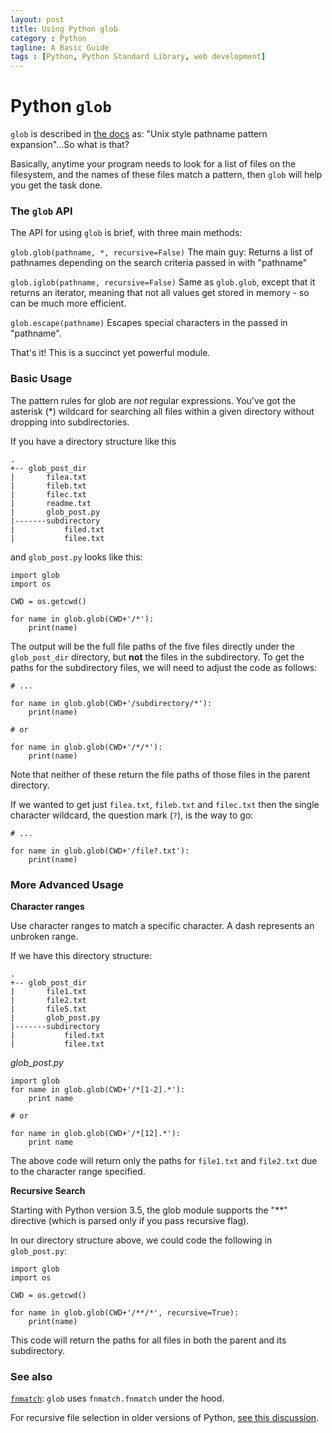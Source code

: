 ```yaml
---
layout: post
title: Using Python glob
category : Python
tagline: A Basic Guide
tags : [Python, Python Standard Library, web development]
---
```


# Python `glob`

`glob` is described in [the docs](https://docs.python.org/3/library/glob.html) as:
 "Unix style pathname pattern expansion"...So what is that?

Basically, anytime your program needs to look for a list of files on the filesystem, and the
names of these files match a pattern, then `glob` will help you get the task done.

### The `glob` API

The API for using `glob` is brief, with three main methods:

`glob.glob(pathname, *, recursive=False)`
The main guy: Returns a list of pathnames depending on the search criteria passed in with "pathname"

`glob.iglob(pathname, recursive=False)`
Same as `glob.glob`, except that it returns an iterator, meaning that not all values get stored in memory - so
can be much more efficient.

`glob.escape(pathname)`
Escapes special characters in the passed in "pathname".

That's it! This is a succinct yet powerful module.


### Basic Usage

The pattern rules for glob are *not* regular expressions. You've got the asterisk (*) wildcard for searching all files within
a given directory without dropping into subdirectories.

If you have a directory structure like this

```
.
+-- glob_post_dir
|       filea.txt
|       fileb.txt
|       filec.txt
|       readme.txt
|       glob_post.py
|-------subdirectory
|           filed.txt
|           filee.txt
```

and `glob_post.py` looks like this:

```
import glob
import os

CWD = os.getcwd()

for name in glob.glob(CWD+'/*'):
    print(name)
```
The output will be the full file paths of the five files directly under the `glob_post_dir` directory, but **not** the files 
in the subdirectory. To get the paths for the subdirectory files, we will need to adjust the code as follows:

```
# ...

for name in glob.glob(CWD+'/subdirectory/*'):
    print(name)

# or

for name in glob.glob(CWD+'/*/*'):
    print(name)
```

Note that neither of these return the file paths of those files in the parent directory.

If we wanted to get just `filea.txt`, `fileb.txt` and `filec.txt` then the single character wildcard, the question mark (`?`),
is the way to go:


```
# ...

for name in glob.glob(CWD+'/file?.txt'):
    print(name)
```

### More Advanced Usage


**Character ranges**

Use character ranges to match a specific character. A dash represents an unbroken range.

If we have this directory structure:

```
.
+-- glob_post_dir
|       file1.txt
|       file2.txt
|       file5.txt
|       glob_post.py
|-------subdirectory
|           filed.txt
|           filee.txt
```

*glob_post.py*

```
import glob
for name in glob.glob(CWD+'/*[1-2].*'):
    print name

# or

for name in glob.glob(CWD+'/*[12].*'):
    print name

```
The above code will return only the paths for `file1.txt` and `file2.txt` due to the character range specified.


**Recursive Search**

Starting with Python version 3.5, the glob module supports the "**" directive (which is parsed only if you pass recursive flag).

In our directory structure above, we could code the following in `glob_post.py`:

```buildoutcfg
import glob
import os

CWD = os.getcwd()

for name in glob.glob(CWD+'/**/*', recursive=True):
    print(name)
```

This code will return the paths for all files in both the parent and its subdirectory.

### See also

[`fnmatch`](https://docs.python.org/3/library/fnmatch.html#fnmatch.fnmatch): `glob` uses `fnmatch.fnmatch` under the hood.

For recursive file selection in older versions of Python, [see this discussion](http://stackoverflow.com/questions/2186525/use-a-glob-to-find-files-recursively-in-python).
